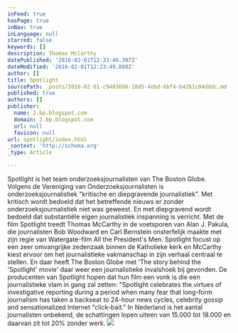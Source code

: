 ```yaml
---
inFeed: true
hasPage: true
inNav: true
inLanguage: null
starred: false
keywords: []
description: Thomas McCarthy
datePublished: '2016-02-01T12:33:46.307Z'
dateModified: '2016-02-01T12:23:49.808Z'
author: []
title: Spotlight
sourcePath: _posts/2016-02-01-c9401696-10d5-4ebd-8bf4-b4261c04dddc.md
published: true
authors: []
publisher:
  name: 2.bp.blogspot.com
  domain: 2.bp.blogspot.com
  url: null
  favicon: null
url: spotlight/index.html
_context: 'http://schema.org'
_type: Article

---
```

Spotlight is het team onderzoeksjournalisten van The Boston Globe. Volgens de Vereniging van Onderzoeksjournalisten is onderzoeksjournalistiek "kritische en diepgravende journalistiek". Met kritisch wordt bedoeld dat het betreffende nieuws er zonder onderzoeksjournalistiek niet was geweest. En met diepgravend wordt bedoeld dat substantiële eigen journalistiek inspanning is verricht.
Met de film Spotlight treedt Thomas McCarthy in de voetsporen van Alan J. Pakula, die journalisten Bob Woodward en Carl Bernstein onsterfelijk maakte met zijn regie van Watergate-film All the President's Men. Spotlight focust op een zeer omvangrijke zedenzaak binnen de Katholieke kerk en McCarthy kiest ervoor om het journalistieke vakmanschap in zijn verhaal centraal te stellen. En daar heeft The Boston Globe met 'The story behind the 'Spotlight' movie' daar weer een journalistieke invalshoek bij gevonden.
De producenten van Spotlight hopen dat hun film een vonk is die een journalistieke vlam in gang zal zetten: "Spotlight celebrates the virtues of investigative reporting during a period when many fear that long-form journalism has taken a backseat to 24-hour news cycles, celebrity gossip and sensationalized Internet "click-bait." In Nederland is het aantal journalisten onbekend, de schattingen lopen uiteen van 15.000 tot 18.000 en daarvan zit tot 20% zonder werk.
![](http://2.bp.blogspot.com/-DIaWTUmg9i0/VpQjp84YwBI/AAAAAAAACeA/QRfxarF-eXY/s1600/spotlight_43009575_st_5_s-high.jpg)
